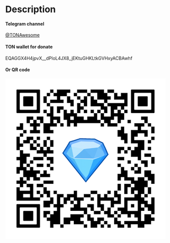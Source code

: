 # Description

#### Telegram channel
[@TONAwesome](https://t.me/tonawesome)

#### TON wallet for donate
EQAGGX4H4jpvX__dPloL4JX8_jEKtuGHKLtkGVHxyACBAwhf

#### Or QR code
![](EQAGGX4H4jpvX_dP_.png)

